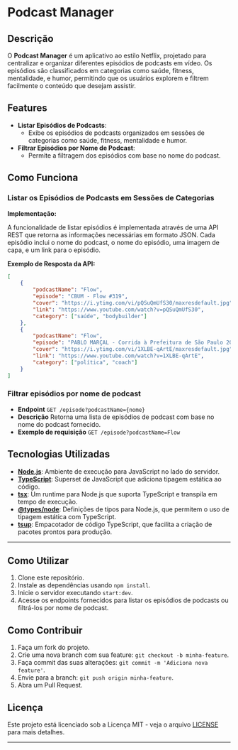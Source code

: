 
# Podcast Manager

## Descrição

O **Podcast Manager** é um aplicativo ao estilo Netflix, projetado para centralizar e organizar diferentes episódios de podcasts em vídeo. Os episódios são classificados em categorias como saúde, fitness, mentalidade, e humor, permitindo que os usuários explorem e filtrem facilmente o conteúdo que desejam assistir.

## Features

- **Listar Episódios de Podcasts**: 
  - Exibe os episódios de podcasts organizados em sessões de categorias como saúde, fitness, mentalidade e humor.
- **Filtrar Episódios por Nome de Podcast**:
  - Permite a filtragem dos episódios com base no nome do podcast.

## Como Funciona

### Listar os Episódios de Podcasts em Sessões de Categorias

**Implementação:**

A funcionalidade de listar episódios é implementada através de uma API REST que retorna as informações necessárias em formato JSON. Cada episódio inclui o nome do podcast, o nome do episódio, uma imagem de capa, e um link para o episódio.

**Exemplo de Resposta da API:**

```json
[
    {
        "podcastName": "Flow",
        "episode": "CBUM - Flow #319",
        "cover": "https://i.ytimg.com/vi/pQSuQmUfS30/maxresdefault.jpg",
        "link": "https://www.youtube.com/watch?v=pQSuQmUfS30",
        "category": ["saúde", "bodybuilder"]
    },
    {
        "podcastName": "Flow",
        "episode": "PABLO MARÇAL - Corrida à Prefeitura de São Paulo 2024",
        "cover": "https://i.ytimg.com/vi/1XLBE-qArtE/maxresdefault.jpg",
        "link": "https://www.youtube.com/watch?v=1XLBE-qArtE",
        "category": ["política", "coach"]
    }
]
```
### Filtrar episódios por nome de podcast

- **Endpoint** `GET /episode?podcastName={nome}`
- **Descrição** Retorna uma lista de episódios de podcast com base no nome do podcast fornecido.
- **Exemplo de requisição** `GET /episode?podcastName=Flow`

## Tecnologias Utilizadas

- **[Node.js](https://nodejs.org/)**: Ambiente de execução para JavaScript no lado do servidor.
- **[TypeScript](https://www.typescriptlang.org/)**: Superset de JavaScript que adiciona tipagem estática ao código.
- **[tsx](https://github.com/esbuild-kit/tsx)**: Um runtime para Node.js que suporta TypeScript e transpila em tempo de execução.
- **[@types/node](https://www.npmjs.com/package/@types/node)**: Definições de tipos para Node.js, que permitem o uso de tipagem estática com TypeScript.
- **[tsup](https://tsup.egoist.dev/)**: Empacotador de código TypeScript, que facilita a criação de pacotes prontos para produção.

---

## Como Utilizar
1. Clone este repositório.
2. Instale as dependências usando `npm install`.
3. Inicie o servidor executando `start:dev`.
4. Acesse os endpoints fornecidos para listar os episódios de podcasts ou filtrá-los por nome de podcast.

## Como Contribuir

1. Faça um fork do projeto.
2. Crie uma nova branch com sua feature: `git checkout -b minha-feature`.
3. Faça commit das suas alterações: `git commit -m 'Adiciona nova feature'`.
4. Envie para a branch: `git push origin minha-feature`.
5. Abra um Pull Request.

## Licença

Este projeto está licenciado sob a Licença MIT - veja o arquivo [LICENSE](LICENSE) para mais detalhes.

---
